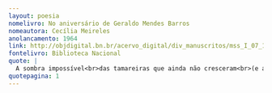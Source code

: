 ```yaml
---
layout: poesia
nomelivro: No aniversário de Geraldo Mendes Barros
nomeautora: Cecília Meireles
anolancamento: 1964
link: http://objdigital.bn.br/acervo_digital/div_manuscritos/mss_I_07_12_033A_n47/mss_I_07_12_033A_n47.pdf
fontelivro: Biblioteca Nacional
quote: |
  A sombra impossível<br>das tamareiras que ainda não cresceram<br>(e ainda que cresçam...), iremos saboreando doces tâmaras<br>que Deus abe se encontramos<br>e recitamos mentalmente poemas orientais<br>(ó Háfit, ó Saadi!)<br>que um um dia lemos,<br>cujas palavras porém agora ignoramos,<br>cujo ritmo sonharíamos imprimir<br>ao nosso coração.
quotepagina: 1
---
```

